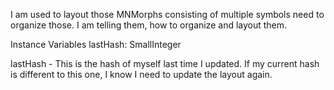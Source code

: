 I am used to layout those MNMorphs consisting of multiple symbols need to organize those. I am telling them, how to organize and layout them.

Instance Variables
	lastHash:		SmallInteger

lastHash
	- This is the hash of myself last time I updated. If my current hash is different to this one, I know I need to update the layout again.

